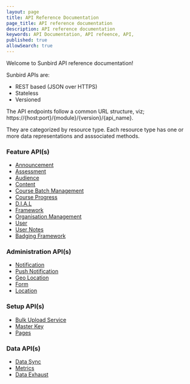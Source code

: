 ```yaml
---
layout: page
title: API Reference Documentation
page_title: API reference documentation
description: API reference documentation
keywords: API Documentation, API refeence, API,  
published: true
allowSearch: true
---
```

Welcome to Sunbird API reference documentation!

Sunbird APIs are:

- REST based (JSON over HTTPS)
- Stateless
- Versioned
 
The API endpoints follow a common URL structure, viz; https://{host:port}/{module}/{version}/{api_name}.

They are categorized by resource type. Each resource type has one or more data representations and asssociated methods.

<div class="row">
    <div class="col-sm-4">
        <h3>Feature API(s)</h3>
        <ul>
            <li><a href="apis/announcements/" target="_blank">Announcement</a></li>
            <li><a href="apis/assessmentapi/" target="_blank">Assessment</a></li>
            <li><a href="apis/audienceapi/" target="_blank">Audience</a></li>
            <li><a href="apis/content/" target="_blank">Content</a></li>
            <li><a href="apis/coursebatchmanapi/" target="_blank">Course Batch Management</a></li>
            <li><a href="apis/courseprogressapi/" target="_blank">Course Progress</a></li>
            <li><a href="apis/dialapi/" target="_blank">D.I.A.L </a></li>
            <li><a href="apis/framework/" target="_blank">Framework </a></li>
            <li><a href="apis/orgapi/" target="_blank">Organisation Management </a></li>
            <li><a href="apis/userapi/" target="_blank">User </a></li>
            <!--<li><a href="apis/badgesapi/" target="_blank">User Badges </a></li>-->
            <li><a href="apis/noteapi/" target="_blank">User Notes </a></li>
            <li><a href="apis/badgingframeworkapi/" target="_blank">Badging Framework </a></li>
        </ul>
    </div>
    <div class="col-sm-4">
        <h3>Administration API(s)</h3>
        <ul>
            <li><a href="apis/notificationapi/" target="_blank">Notification </a></li>
            <li><a href="apis/firebasecloudmessagingapi/" target="_blank">Push Notification </a></li>
            <li><a href="apis/geolocationapi/" target="_blank">Geo Location </a></li>
            <li><a href="apis/form/" target="_blank">Form </a></li>   
            <li><a href="apis/locationapi/" target="_blank"> Location </a></li>
        </ul>
        <h3>Setup API(s)</h3>
        <ul>
            <li><a href="apis/bulkupload/" target="_blank">Bulk Upload Service </a></li>
            <li><a href="apis/masterkeyapi/" target="_blank">Master Key </a></li>
            <li><a href="apis/pagesapi/" target="_blank">Pages </a></li>     
        </ul>
        </div>
    <div class="col-sm-4">
        <h3>Data API(s)</h3>
        <ul>
            <li><a href="apis/datasyncapi/" target="_blank">Data Sync </a></li>
            <li><a href="apis/metricsapi/" target="_blank">Metrics </a></li>
            <li><a href="apis/dataexhaustapi/" target="_blank">Data Exhaust</a></li>
        </ul>
    </div>
